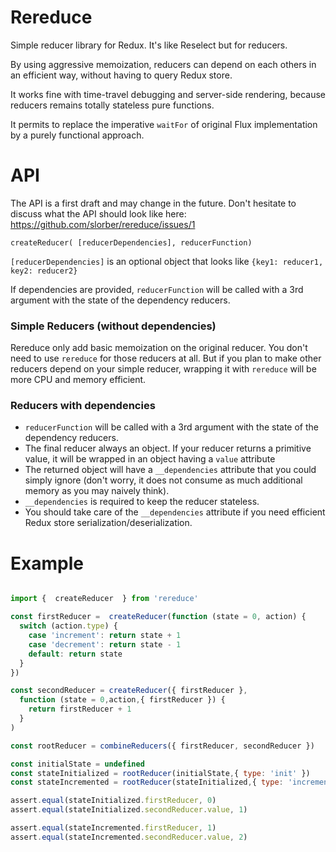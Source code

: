# Rereduce


Simple reducer library for Redux. It's like Reselect but for reducers. 

By using aggressive memoization, reducers can depend on each others in an efficient way, without having to query Redux store.

It works fine with time-travel debugging and server-side rendering, because reducers remains totally stateless pure functions.

It permits to replace the imperative `waitFor` of original Flux implementation by a purely functional approach.


# API

The API is a first draft and may change in the future. Don't hesitate to discuss what the API should look like here: https://github.com/slorber/rereduce/issues/1

`createReducer( [reducerDependencies], reducerFunction)`

`[reducerDependencies]` is an optional object that looks like `{key1: reducer1, key2: reducer2}`

If dependencies are provided, `reducerFunction` will be called with a 3rd argument with the state of the dependency reducers.


### Simple Reducers (without dependencies)

Rereduce only add basic memoization on the original reducer.
You don't need to use `rereduce` for those reducers at all. But if you plan to make other reducers depend on your simple reducer, wrapping it with `rereduce` will be more CPU and memory efficient.


### Reducers with dependencies

- `reducerFunction` will be called with a 3rd argument with the state of the dependency reducers.
- The final reducer always an object. If your reducer returns a primitive value, it will be wrapped in an object having a `value` attribute
- The returned object will have a `__dependencies` attribute that you could simply ignore (don't worry, it does not consume as much additional memory as you may naively think).
- `__dependencies` is required to keep the reducer stateless.
- You should take care of the `__dependencies` attribute if you need efficient Redux store serialization/deserialization.


# Example

```javascript

import {  createReducer  } from 'rereduce'

const firstReducer =  createReducer(function (state = 0, action) {
  switch (action.type) {
    case 'increment': return state + 1
    case 'decrement': return state - 1
    default: return state
  }
})

const secondReducer = createReducer({ firstReducer },
  function (state = 0,action,{ firstReducer }) {
    return firstReducer + 1
  }
)

const rootReducer = combineReducers({ firstReducer, secondReducer })

const initialState = undefined
const stateInitialized = rootReducer(initialState,{ type: 'init' })
const stateIncremented = rootReducer(stateInitialized,{ type: 'increment' })

assert.equal(stateInitialized.firstReducer, 0)
assert.equal(stateInitialized.secondReducer.value, 1)

assert.equal(stateIncremented.firstReducer, 1)
assert.equal(stateIncremented.secondReducer.value, 2)
```


